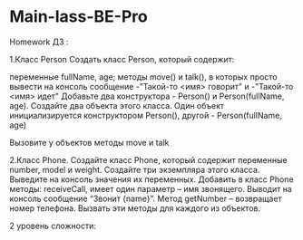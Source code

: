 # Main-lass-BE-Pro
Homework
ДЗ :


1.Класс Person
Создать класс Person, который содержит:


переменные fullName, age;
методы move() и talk(), в которых просто вывести на консоль сообщение -"Такой-то <имя> говорит" 
и -"Такой-то <имя> идет" 
Добавьте два конструктора  - Person() и Person(fullName, age).
Создайте два объекта этого класса. Один объект инициализируется конструктором Person(), другой - Person(fullName, age)


Вызовите у объектов методы move и talk


2.Класс Phone.
Создайте класс Phone, который содержит переменные number, model и weight.
Создайте три экземпляра этого класса. 
Выведите на консоль значения их переменных. 
Добавить в класс Phone методы: receiveCall, имеет один параметр – имя звонящего. 
Выводит на консоль сообщение “Звонит {name}”. Метод getNumber – возвращает номер телефона. 
Вызвать эти методы для каждого из объектов.


2 уровень сложности: 


